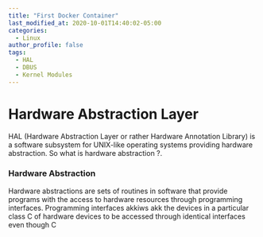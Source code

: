 ```yaml
---
title: "First Docker Container"
last_modified_at: 2020-10-01T14:40:02-05:00
categories:
  - Linux
author_profile: false
tags:
  - HAL
  - DBUS
  - Kernel Modules
---
```


# Hardware Abstraction Layer
HAL (Hardware Abstraction Layer or rather Hardware Annotation Library) is a software subsystem for UNIX-like operating systems providing hardware abstraction. So what is hardware abstraction ?.
### Hardware Abstraction
Hardware abstractions are sets of routines in software that provide programs with the access to hardware resources through programming interfaces. Programming interfaces akkiws akk the devices in a particular class C of hardware devices to be accessed through identical interfaces even though C 